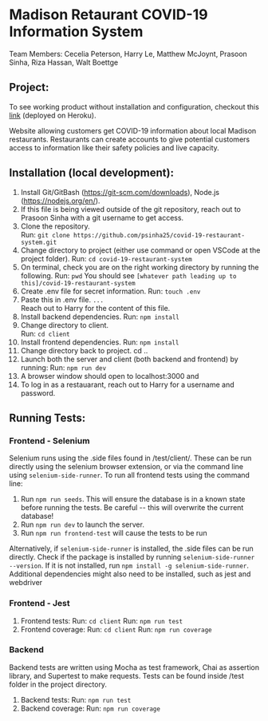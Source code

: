 # Madison Retaurant COVID-19 Information System

Team Members: Cecelia Peterson, Harry Le, Matthew McJoynt, Prasoon Sinha, Riza Hassan, Walt Boettge

## Project:

To see working product without installation and configuration, checkout this [link](https://safe-dining-506.herokuapp.com/) (deployed on Heroku).

Website allowing customers get COVID-19 information about local Madison restaurants. Restaurants can create accounts to give potential customers access to information like their safety policies and live capacity.

## Installation (local development):

1. Install Git/GitBash (https://git-scm.com/downloads), Node.js (https://nodejs.org/en/).
2. If this file is being viewed outside of the git repository, reach out to Prasoon Sinha with a git username to get access.
3. Clone the repository.  
   Run: `git clone https://github.com/psinha25/covid-19-restaurant-system.git`
4. Change directory to project (either use command or open VSCode at the project folder).
   Run: `cd covid-19-restaurant-system`
5. On terminal, check you are on the right working directory by running the following.
   Run: `pwd`
   You should see `[whatever path leading up to this]/covid-19-restaurant-system`
6. Create .env file for secret information.
   Run: `touch .env`
7. Paste this in .env file.
   `...`  
   Reach out to Harry for the content of this file.
8. Install backend dependencies.
   Run: `npm install`
9. Change directory to client.  
   Run: `cd client`
10. Install frontend dependencies.
    Run: `npm install`
11. Change directory back to project.
    cd ..
12. Launch both the server and client (both backend and frontend) by running:
    Run: `npm run dev`
13. A browser window should open to localhost:3000 and
14. To log in as a restauarant, reach out to Harry for a username and password.

## Running Tests:

### Frontend - Selenium

Selenium runs using the .side files found in /test/client/. These can be run directly using the selenium browser extension, or via the command line using `selenium-side-runner`.
To run all frontend tests using the command line:

1. Run `npm run seeds`. This will ensure the database is in a known state before running the tests. Be careful -- this will overwrite the current database!
2. Run `npm run dev` to launch the server.
3. Run `npm run frontend-test` will cause the tests to be run

Alternatively, if `selenium-side-runner` is installed, the .side files can be run directly. Check if the package is installed by running `selenium-side-runner --version`. If it is not installed, run `npm install -g selenium-side-runner`. Additional dependencies might also need to be installed, such as jest and webdriver

### Frontend - Jest

1. Frontend tests:
   Run: `cd client`
   Run: `npm run test`
2. Frontend coverage:
   Run: `cd client`
   Run: `npm run coverage`

### Backend

Backend tests are written using Mocha as test framework, Chai as assertion library, and Supertest to make requests. Tests can be found inside /test folder in the project directory.

1. Backend tests:
   Run: `npm run test`
2. Backend coverage:
   Run: `npm run coverage`
